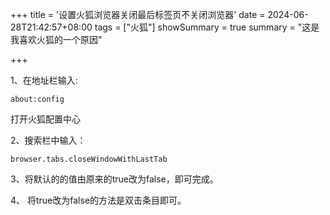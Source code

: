 +++
title = '设置火狐浏览器关闭最后标签页不关闭浏览器'
date = 2024-06-28T21:42:57+08:00
tags = ["火狐"]
showSummary = true
summary = "这是我喜欢火狐的一个原因"

+++

1、在地址栏输入:

```
about:config
```

  打开火狐配置中心

 2、搜索栏中输入：

```
browser.tabs.closeWindowWithLastTab
```

  3、将默认的的值由原来的true改为false，即可完成。

 4、 将true改为false的方法是双击条目即可。